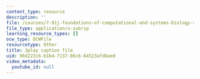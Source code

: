 ```yaml
---
content_type: resource
description: ''
file: /courses/7-91j-foundations-of-computational-and-systems-biology-spring-2014/96d223c6b1b4713786c664523afdbaed_KYQ2dPW5nEU.srt
file_type: application/x-subrip
learning_resource_types: []
ocw_type: OCWFile
resourcetype: Other
title: 3play caption file
uid: 96d223c6-b1b4-7137-86c6-64523afdbaed
video_metadata:
  youtube_id: null
---
```

